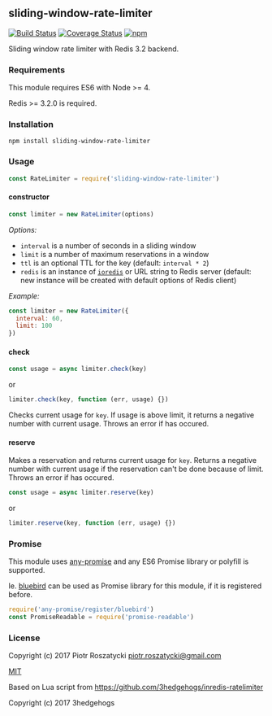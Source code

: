 ## sliding-window-rate-limiter

[![Build Status](https://secure.travis-ci.org/dex4er/js-sliding-window-rate-limiter.svg)](http://travis-ci.org/dex4er/js-sliding-window-rate-limiter) [![Coverage Status](https://coveralls.io/repos/github/dex4er/js-sliding-window-rate-limiter/badge.svg)](https://coveralls.io/github/dex4er/js-sliding-window-rate-limiter) [![npm](https://img.shields.io/npm/v/sliding-window-rate-limiter.svg)](https://www.npmjs.com/package/sliding-window-rate-limiter)

Sliding window rate limiter with Redis 3.2 backend.

### Requirements

This module requires ES6 with Node >= 4.

Redis >= 3.2.0 is required.

### Installation

```shell
npm install sliding-window-rate-limiter
```

### Usage

```js
const RateLimiter = require('sliding-window-rate-limiter')
```

#### constructor

```js
const limiter = new RateLimiter(options)
```

_Options:_

* `interval` is a number of seconds in a sliding window
* `limit` is a number of maximum reservations in a window
* `ttl` is an optional TTL for the key (default: `interval * 2`)
* `redis` is an instance of [`ioredis`](https://www.npmjs.com/package/ioredis)
  or URL string to Redis server (default: new instance will be created with
  default options of Redis client)

_Example:_

```js
const limiter = new RateLimiter({
  interval: 60,
  limit: 100
})
```

#### check

```js
const usage = async limiter.check(key)
```

or

```js
limiter.check(key, function (err, usage) {})
```

Checks current usage for `key`. If usage is above limit, it returns a negative
number with current usage. Throws an error if has occured.

#### reserve

Makes a reservation and returns current usage for `key`. Returns a negative
number with current usage if the reservation can't be done because of limit.
Throws an error if has occured.

```js
const usage = async limiter.reserve(key)
```

or

```js
limiter.reserve(key, function (err, usage) {})
```

### Promise

This module uses [any-promise](https://www.npmjs.com/package/any-promise) and
any ES6 Promise library or polyfill is supported.

Ie. [bluebird](https://www.npmjs.com/package/bluebird) can be used as Promise
library for this module, if it is registered before.

```js
require('any-promise/register/bluebird')
const PromiseReadable = require('promise-readable')
```

### License

Copyright (c) 2017 Piotr Roszatycki <piotr.roszatycki@gmail.com>

[MIT](https://opensource.org/licenses/MIT)

Based on Lua script from https://github.com/3hedgehogs/inredis-ratelimiter

Copyright (c) 2017 3hedgehogs
